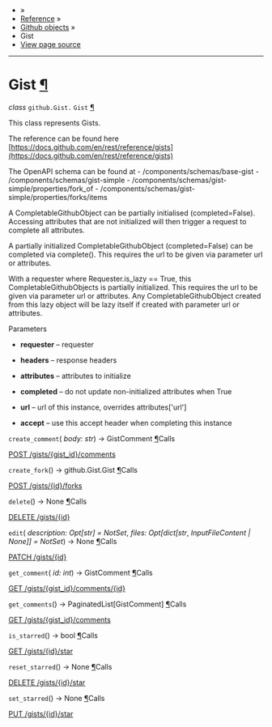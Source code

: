 - »
- [Reference](https://pygithub.readthedocs.io/en/stable/reference.html) »
- [Github objects](https://pygithub.readthedocs.io/en/stable/github_objects.html) »
- Gist
- [View page source](https://pygithub.readthedocs.io/en/stable/_sources/github_objects/Gist.rst.txt)

* * *

# Gist [¶](https://pygithub.readthedocs.io/en/stable/github_objects/Gist.html\#gist "Permalink to this headline")

_class_ `github.Gist.` `Gist` [¶](https://pygithub.readthedocs.io/en/stable/github_objects/Gist.html#github.Gist.Gist "Permalink to this definition")

This class represents Gists.

The reference can be found here
[https://docs.github.com/en/rest/reference/gists](https://docs.github.com/en/rest/reference/gists)

The OpenAPI schema can be found at
\- /components/schemas/base-gist
\- /components/schemas/gist-simple
\- /components/schemas/gist-simple/properties/fork\_of
\- /components/schemas/gist-simple/properties/forks/items

A CompletableGithubObject can be partially initialised (completed=False). Accessing attributes that are not
initialized will then trigger a request to complete all attributes.

A partially initialized CompletableGithubObject (completed=False) can be completed
via complete(). This requires the url to be given via parameter url or attributes.

With a requester where Requester.is\_lazy == True, this CompletableGithubObjects is
partially initialized. This requires the url to be given via parameter url or attributes.
Any CompletableGithubObject created from this lazy object will be lazy itself if created with
parameter url or attributes.

Parameters

- **requester** – requester

- **headers** – response headers

- **attributes** – attributes to initialize

- **completed** – do not update non-initialized attributes when True

- **url** – url of this instance, overrides attributes\['url'\]

- **accept** – use this accept header when completing this instance


`create_comment`( _body: str_) → GistComment [¶](https://pygithub.readthedocs.io/en/stable/github_objects/Gist.html#github.Gist.Gist.create_comment "Permalink to this definition")Calls

[POST /gists/{gist\_id}/comments](https://docs.github.com/en/rest/reference/gists#comments)

`create_fork`() → github.Gist.Gist [¶](https://pygithub.readthedocs.io/en/stable/github_objects/Gist.html#github.Gist.Gist.create_fork "Permalink to this definition")Calls

[POST /gists/{id}/forks](https://docs.github.com/en/rest/reference/gists)

`delete`() → None [¶](https://pygithub.readthedocs.io/en/stable/github_objects/Gist.html#github.Gist.Gist.delete "Permalink to this definition")Calls

[DELETE /gists/{id}](https://docs.github.com/en/rest/reference/gists)

`edit`( _description: Opt\[str\] = NotSet_, _files: Opt\[dict\[str_, _InputFileContent \| None\]\] = NotSet_) → None [¶](https://pygithub.readthedocs.io/en/stable/github_objects/Gist.html#github.Gist.Gist.edit "Permalink to this definition")Calls

[PATCH /gists/{id}](https://docs.github.com/en/rest/reference/gists)

`get_comment`( _id: int_) → GistComment [¶](https://pygithub.readthedocs.io/en/stable/github_objects/Gist.html#github.Gist.Gist.get_comment "Permalink to this definition")Calls

[GET /gists/{gist\_id}/comments/{id}](https://docs.github.com/en/rest/reference/gists#comments)

`get_comments`() → PaginatedList\[GistComment\] [¶](https://pygithub.readthedocs.io/en/stable/github_objects/Gist.html#github.Gist.Gist.get_comments "Permalink to this definition")Calls

[GET /gists/{gist\_id}/comments](https://docs.github.com/en/rest/reference/gists#comments)

`is_starred`() → bool [¶](https://pygithub.readthedocs.io/en/stable/github_objects/Gist.html#github.Gist.Gist.is_starred "Permalink to this definition")Calls

[GET /gists/{id}/star](https://docs.github.com/en/rest/reference/gists)

`reset_starred`() → None [¶](https://pygithub.readthedocs.io/en/stable/github_objects/Gist.html#github.Gist.Gist.reset_starred "Permalink to this definition")Calls

[DELETE /gists/{id}/star](https://docs.github.com/en/rest/reference/gists)

`set_starred`() → None [¶](https://pygithub.readthedocs.io/en/stable/github_objects/Gist.html#github.Gist.Gist.set_starred "Permalink to this definition")Calls

[PUT /gists/{id}/star](https://docs.github.com/en/rest/reference/gists)